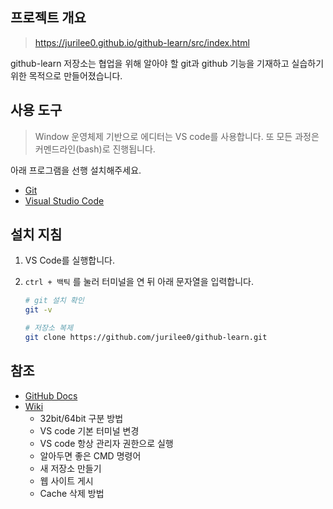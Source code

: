 ## 프로젝트 개요
> https://jurilee0.github.io/github-learn/src/index.html
> 
github-learn 저장소는 협업을 위해 알아야 할 git과 github 기능을 기재하고 
실습하기 위한 목적으로 만들어졌습니다.


## 사용 도구
> Window 운영체제 기반으로 에디터는 VS code를 사용합니다. 또 모든 과정은 커멘드라인(bash)로 진행됩니다. 

아래 프로그램을 선행 설치해주세요.

- [Git](https://git-scm.com/) 
- [Visual Studio Code](https://code.visualstudio.com/)

## 설치 지침
1. VS Code를 실행합니다.
2. `ctrl + 백틱` 를 눌러 터미널을 연 뒤 아래 문자열을 입력합니다.
    
    ```bash
    # git 설치 확인
    git -v

    # 저장소 복제
    git clone https://github.com/jurilee0/github-learn.git
    ```


## 참조
- [GitHub Docs](https://docs.github.com/ko)
- [Wiki](https://github.com/jurilee0/github-learn/issues/10)
    - 32bit/64bit 구분 방법
    - VS code 기본 터미널 변경
    - VS code 항상 관리자 권한으로 실행
    - 알아두면 좋은 CMD 명령어
    - 새 저장소 만들기
    - 웹 사이트 게시
    - Cache 삭제 방법